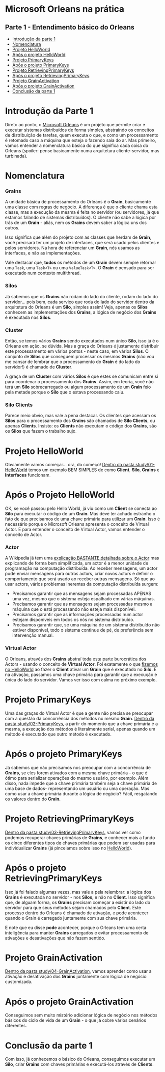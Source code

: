 # Microsoft Orleans na prática

## Parte 1 - Entendimento básico do Orleans

- [Introdução da parte 1](#introdução-da-parte-1)
- [Nomenclatura](#nomenclatura)
- [Projeto HelloWorld](#projeto-helloworld)
- [Após o projeto HelloWorld](#após-o-projeto-helloworld)
- [Projeto PrimaryKeys](#projeto-primarykeys)
- [Após o projeto PrimaryKeys](#após-o-projeto-primarykeys)
- [Projeto RetrievingPrimaryKeys](#projeto-retrievingprimarykeys)
- [Após o projeto RetrievingPrimaryKeys](#após-o-projeto-retrievingprimarykeys)
- [Projeto GrainActivation](#projeto-grainactivation)
- [Após o projeto GrainActivation](#após-o-projeto-grainactivation)
- [Conclusão da parte 1](#conclusão-da-parte-1)


# Introdução da Parte 1

Direto ao ponto, o [Microsoft Orleans](https://github.com/dotnet/orleans) é um projeto que permite criar e executar sistemas distribuídos de forma simples, abstraindo os conceitos de distribuição de tarefas, quem executa o que, e como um processamento é retomado caso a máquina que esteja o fazendo saia do ar. Mas primeiro, vamos entender a nomenclatura básica do que significa cada coisa do Orleans (spoiler: pense basicamente numa arquitetura cliente-servidor, mas turbinada).

# Nomenclatura

### Grains

A unidade básica de processamento do Orleans é o **Grain**, basicamente uma classe com regras de negócio. A diferença é que o cliente chama esta classe, mas a execução da mesma é feita no servidor (ou servidores, já que estamos falando de sistemas distribuídos). O cliente não sabe a lógica por trás de um **Grain** - aliás, nem os **Grains** devem saber a lógica uns dos outros.

Isso significa que além do projeto com as classes que herdam de **Grain**, você precisará ter um projeto de interfaces, que será usado pelos clientes e pelos servidores. Na hora de referenciar um **Grain**, nós usamos as interfaces, e não as implementações.

Vale destacar que, **todos** os métodos de um **Grain** devem sempre retornar uma `Task`, uma `Task<T>` ou uma `ValueTask<T>`. O **Grain** é pensado para ser executado num contexto multithread.

### Silos

Já sabemos que os **Grains** não rodam do lado do cliente, rodam do lado do servidor... pois bem, cada serviço que roda do lado do servidor dentro da arquitetura do Orleans é um **Silo**, simples assim! Veja, apenas os **Silos** conhecem as implementações dos **Grains**, a lógica de negócio dos **Grains** é executada nos **Silos**.

### Cluster

Então, se temos vários **Grains** sendo executados num único **Silo**, isso já é o Orleans em ação, se dúvida. Mas a graça do Orleans é justamente distribuir este processamento em vários pontos - neste caso, em vários **Silos**. O conjunto de **Silos** que conseguem processar os mesmos **Grains** (não vou me cansar de lembrar que o processamento do **Grain** é do lado do servidor!) é chamado de **Cluster**.

A graça de um **Cluster** com vários **Silos** é que estes se comunicam entre si para coordenar o processamento dos **Grains**. Assim, em teoria, você não terá um **Silo** sobrecarregado ou algum processamento de um **Grain** feio pela metade porque o **Silo** que o estava processando caiu.

### Silo Clients

Parece meio obvio, mas vale a pena destacar. Os clientes que acessam os **Silos** para o processamento dos **Grains** são chamados de **Silo Clients**, ou apenas **Clients**. Insisto: os **Clients** não executam o código dos **Grains**, são os **Silos** que fazem o trabalho sujo.

# Projeto HelloWorld

Obviamente vamos começar... ora, do começo! [Dentro da pasta study/01-HelloWorld](https://github.com/prrandrade/OrleansStudy/tree/master/study/01-HelloWorld) temos um exemplo BEM SIMPLES de como **Client**, **Silo**, **Grains**  e **Interfaces** funcionam.

# Após o Projeto HelloWorld

OK, se você passou pelo Hello World, já viu como um **Client** se conecta ao **Silo** para executar o código de um **Grain**. Mas deve ter achado estranho o fato de que precisamos de uma chave primária para utilizar um **Grain**. Isso é necessário porque o Microsoft Orleans apresenta o conceito de Virtual Actor. E para entender o conceito de Virtual Actor, vamos entender o conceito de Actor.

### Actor

A Wikipedia já tem uma [explicação BASTANTE detalhada sobre o Actor](https://en.wikipedia.org/wiki/Actor_model#Fundamental_concepts) mas explicando de forma bem simplificada, um actor é a menor unidade de programação na computação distribuída. Ao receber mensagens, um actor pode enviar mensagens para outros actors, criar novos actors e definir o comportamento que será usado ao receber outras mensagens. Só que ao usar actors, vários problemas inerentes da computação distribuída surgem:

- Precisamos garantir que as mensagens sejam processadas APENAS uma vez, mesmo que o sistema esteja espalhado em várias máquinas.
- Precisamos garantir que as mensagens sejam processadas mesmo a máquina que o está processando não esteja mais disponível.
- Precisamos garantir que as informações processadas num actor estejam disponíveis em todos os nós no sistema distribuído.
- Precisamos garantir que, se uma máquina de um sistema distribuído não estiver disponível, todo o sistema continue de pé, de preferência sem intervenção manual.

### Virtual Actor

O Orleans, através dos **Grains** abstraí toda esta parte burocrática dos Actors - usando o conceito de **Virtual Actor**. Foi exatamente o que [fizemos no HelloWorld](https://github.com/prrandrade/OrleansStudy/tree/master/study/01-HelloWorld) ao fazer o **Client** ativar um **Grain** que é executado no **Silo**. E na ativação, passamos uma chave primária para garantir que a execução é única do lado do servidor. Vamos ver isso com calma no próximo exemplo.

# Projeto PrimaryKeys

Uma das graças do Virtual Actor é que a gente não precisa se preocupar com a questão da concorrência dos métodos no mesmo **Grain**. [Dentro da pasta study/02-PrimaryKeys](https://github.com/prrandrade/OrleansStudy/tree/master/study/02-PrimaryKeys), a partir do momento que a chave primária é a mesma, a execução dos métodos é literalmente serial, apenas quando um método é executado que outro método é executado.

# Após o projeto PrimaryKeys

Já sabemos que não precisamos nos preocupar com a concorrência de **Grains**, se eles forem ativados com a mesma chave primária - o que é ótimo para serializar operações do mesmo usuário, por exemplo. Além disso, nada impede que a chave primária também seja a chave primária de uma base de dados- representando um usuário ou uma operação. Mas como usar a chave primária durante a lógica de negócio? Fácil, resgatando os valores dentro do **Grain**.

# Projeto RetrievingPrimaryKeys

[Dentro da pasta study/03-RetrievingPrimaryKeys](https://github.com/prrandrade/OrleansStudy/tree/master/study/03-RetrievingPrimaryKeys), vamos ver como podemos recuperar chaves primárias de **Grains**, e conhecer mais a fundo os cinco diferentes tipos de chaves primárias que podem ser usadas para individualizar **Grains** (já pincelamos sobre isso no [HelloWorld](https://github.com/prrandrade/OrleansStudy/tree/master/study/01-HelloWorld)).

# Após o projeto RetrievingPrimaryKeys

Isso já foi falado algumas vezes, mas vale a pela relembrar: a lógica dos **Grains** é executada no servidor - nos **Silos**, e não no **Client**. Isso significa que, de alguam forma, os **Grains** precisam começar a existir do lado do servidor para que seus métodos sejam chamados pelo **Client**. Este processo dentro do Orleans é chamado de ativação, e pode acontecer quando o Grain é carregado juntamente com sua chave primária.

E note que eu disse **pode** acontecer, porque o Orleans tem uma certa inteligência para manter **Grains** carregados e evitar processamento de ativações e desativações que não fazem sentido. 

# Projeto GrainActivation

[Dentro da pasta study/04-GrainActivation](https://github.com/prrandrade/OrleansStudy/tree/master/study/04-GrainActivation), vamos aprender como usar a ativação e desativação dos **Grains** juntamente com lógica de negócio customizada.

# Após o projeto GrainActivation

Conseguimos sem muito mistério adicionar lógica de negócio nos métodos básicos do ciclo de vida de um **Grain** - o que já cobre vários cenários diferentes.

# Conclusão da parte 1

Com isso, já conhecemos o básico do Orleans, conseguimos executar um **Silo**, criar **Grains** com chaves primárias e executá-los através de **Clients**.